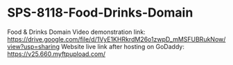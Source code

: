 # SPS-8118-Food-Drinks-Domain
Food &amp; Drinks Domain
Video demonstration link: https://drive.google.com/file/d/1VyE1KHRkrdM26o1zwpD_mMSFUBRukNow/view?usp=sharing
Website live link after hosting on GoDaddy: https://v25.660.myftpupload.com/
